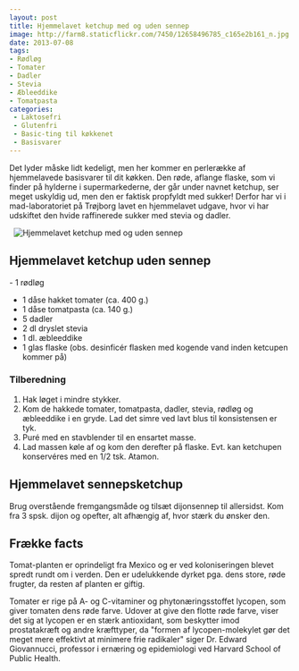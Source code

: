 ```yaml
---
layout: post
title: Hjemmelavet ketchup med og uden sennep
image: http://farm8.staticflickr.com/7450/12658496785_c165e2b161_n.jpg
date: 2013-07-08
tags:
- Rødløg
- Tomater
- Dadler
- Stevia
- Æbleeddike
- Tomatpasta
categories:
 - Laktosefri
 - Glutenfri
 - Basic-ting til køkkenet
 - Basisvarer
---
```


Det lyder måske lidt kedeligt, men her kommer en perlerække af hjemmelavede
basisvarer til dit køkken.
Den røde, aflange flaske, som vi finder på hylderne i supermarkederne, der går
under navnet ketchup, ser meget uskyldig ud, men den er faktisk propfyldt med
sukker! Derfor har vi i mad-laboratoriet på Trøjborg lavet en hjemmelavet
udgave, hvor vi har udskiftet den hvide raffinerede sukker med stevia og dadler.

 
![Hjemmelavet ketchup med og uden sennep](http://farm8.staticflickr.com/7450/12658496785_c165e2b161.jpg)

## Hjemmelavet ketchup uden sennep
- 1 rødløg
- 1 dåse hakket tomater (ca. 400 g.)
- 1 dåse tomatpasta (ca. 140 g.)
- 5 dadler
- 2 dl dryslet stevia 
- 1 dl. æbleeddike
- 1 glas flaske (obs. desinficér flasken med kogende vand inden ketcupen kommer på)

### Tilberedning
1. Hak løget i mindre stykker.
2. Kom de hakkede tomater, tomatpasta, dadler, stevia, rødløg og æbleeddike i en gryde. Lad det simre ved lavt blus til konsistensen er tyk.
3. Puré med en stavblender til en ensartet masse.
4. Lad massen køle af og kom den derefter på flaske. Evt. kan ketchupen konservéres med en 1/2 tsk. Atamon.

## Hjemmelavet sennepsketchup
Brug overstående fremgangsmåde og tilsæt dijonsennep til allersidst. Kom fra 3 spsk. dijon og opefter, alt afhængig af, hvor stærk du ønsker den.

## Frække facts
Tomat-planten er oprindeligt fra Mexico og er ved koloniseringen blevet spredt
rundt om i verden. Den er udelukkende dyrket pga. dens store, røde frugter, da
resten af planten er giftig.

Tomater er rige på A- og C-vitaminer og phytonæringsstoffet lycopen, som giver
tomaten dens røde farve. Udover at give den flotte røde farve, viser det sig at
lycopen er en stærk antioxidant, som beskytter imod prostatakræft og andre
kræfttyper, da "formen af lycopen-molekylet gør det meget mere effektivt at
minimere frie radikaler" siger Dr. Edward Giovannucci, professor i ernæring og
epidemiologi ved Harvard School of Public Health.
